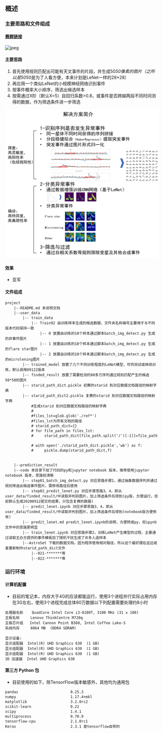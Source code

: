 ## 概述
### 主要思路和文件组成
#### [赛题链接](https://tianchi.aliyun.com/competition/entrance/531805/introduction)
![jpeg](https://tianchi-public.oss-cn-hangzhou.aliyuncs.com/public/files/forum/159114959758937451591149597964.jpeg)

#### 主要思路
1. 首先使用规则匹配出可能有天文事件的片段，并生成50*50像素的图片（之所以是50*50是为了人看方便，本来计划是LeNet一样的28*28）
2. 再应用一个类似LeNet的小规模神经网络识别事件
3. 按事件概率大小排序，筛选出候选样本
4. 按需通过X阶（默认X=5）自回归系数>0.8，或事件是否跨越两段不同时间测得的数据，作为筛选条件进一步筛选

![png](./SciDi_Cup_Solution.png)

#### 效果
- 亚军
#### 文件组成

```
project
    |--README.md 本说明文档
    |--user_data
        |-- train_data
            |-- Train92 由训练样本生成的候选数据，文件夹名称编号主要用于与不同版本代码保持一致
                |-- 0 放置由训练的18个样本通过脚本batch_img_detect.py 生成的非事件图片
                |-- 1 放置由训练的18个样本通过脚本batch_img_detect.py 生成的flare star图片
                |-- 2 放置由训练的18个样本通过脚本batch_img_detect.py 生成的microlening图片
        |-- trained_model 放置了几个不同训练程度的LeNet模型，可供测试或继续训练，默认调用09122版本
        |-- finded_result 放置了需要检测的80多万序列通过规则匹配产生的候选50*50的图片
        |-- starid_path_dict.pickle 初赛的starid 到对应数据文档路径的映射字典
        |-- starid_path_dict2.pickle 复赛的starid 到对应数据文档路径的映射字典
            #生成starid 到对应数据文档路径的映射字典
            # 
            #files_lst=glob.glob('./ref*')
            #files_lst为所有文档的路径
            # starid_path_dict={}
            # for file_path in files_lst:
            #     starid_path_dict[file_path.split('/')[-1]]=file_path

            # with open('./starid_path_dict.pickle','wb') as f:
            #     pickle.dump(starid_path_dict,f)

        
    |--prediction_result
    |--code 本目录下给了代码的py和jupyter notebook 版本，推荐使用jupyter notebook 版本，思路较清晰
        |-- step01_batch_img_detect.py 对应思路步骤1，通过抽象数据序列并通过规则筛选出候选事件图片，需修改路径后使用
        |-- step02_predit_lenet.py 对应步骤思路3、4，即从user_data/finded_result/中读取并判别图片，加上筛选条件后得到(py版，方便运行，目前默认生成20200912提交的结果，只包含复赛的数据)
        |-- predit_lenet.ipynb 对应步骤思路3、4，即从user_data/finded_result/中读取并判别图片，加上筛选条件后得到(notebook版方便修改)
        |-- predit_lenet.md predit_lenet.ipynb的说明，方便转成py，但ipynb文件中的思路更明显
        |-- train_lenet.ipynb 对应思路步骤2，训练LeNet产生模型的过程，主要通过读取主办方提供的事件模板加了随机干扰生成了许多人造样本
        |--AstroSet 下载的数据文档，因为程序使用相对路径，所以这个最好摆在这边或者重新制作starid_path_dict文件
            |--021-*******等
            |--022-*******等
```

### 运行环境
#### 计算机配置
- 目前的笔记本，内存大于4G的应该都能运行，使用3个进程并行实际占用内存在3G左右，使用3个进程完成总体80万数据以下列配置需要处理约8小时

```
处理器名称    QuadCore Intel Core i3-8100T, 3100 MHz (31 x 100)
主板名称     Lenovo ThinkCentre M720q
主板芯片组   Intel Cannon Point B360, Intel Coffee Lake-S
系统内存     8064 MB  (DDR4 SDRAM)

显示设备:
显示适配器  Intel(R) UHD Graphics 630  (1 GB)
显示适配器  Intel(R) UHD Graphics 630  (1 GB)
显示适配器  Intel(R) UHD Graphics 630  (1 GB)
3D 加速器  Intel UHD Graphics 630

```

#### 第三方 Python 包
- 目前使用的如下，除TensorFlow版本敏感外，其他均为通用包

```
pandas                        0.25.3 
numpy                         1.17.4+mkl
matplotlib                    3.2.0rc2
scikit-learn                  0.22
scipy                         1.4.1 
multiprocess                  0.70.9
tensorflow-cpu                2.1.0rc1
Keras                         2.3.1 是tensorflow自带的
```




